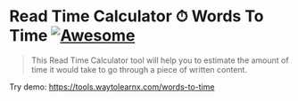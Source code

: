 # Read Time Calculator ⏱ Words To Time [![Awesome](https://cdn.rawgit.com/sindresorhus/awesome/d7305f38d29fed78fa85652e3a63e154dd8e8829/media/badge.svg)](https://github.com/sindresorhus/awesome)

>This Read Time Calculator tool will help you to estimate the amount of time it would take to go through a piece of written content.

Try demo: https://tools.waytolearnx.com/words-to-time
